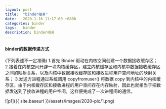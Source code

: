 ```yaml
---
layout: post
title:  "binder相关"
date:   2020-1-16 11:17:00 +0800
categories: binder
tags:   binder
description: binder相关
---
```


#### binder的数据传递方式
(下列表述不一定准确)
1.首先 Binder 驱动在内核空间创建一个数据接收缓存区；
2.接着在内核空间开辟一块内核缓存区，建立内核缓存区和内核中数据接收缓存区之间的映射关系，以及内核中数据接收缓存区和接收进程用户空间地址的映射关系；
3.发送方进程通过系统调用 copyfromuser() 将数据 copy 到内核中的内核缓存区，由于内核缓存区和接收进程的用户空间存在内存映射，因此也就相当于把数据发送到了接收进程的用户空间，这样便完成了一次进程间的通信。

![p1]({{ site.baseurl }}/assets/images/2020-pic/1.png)
